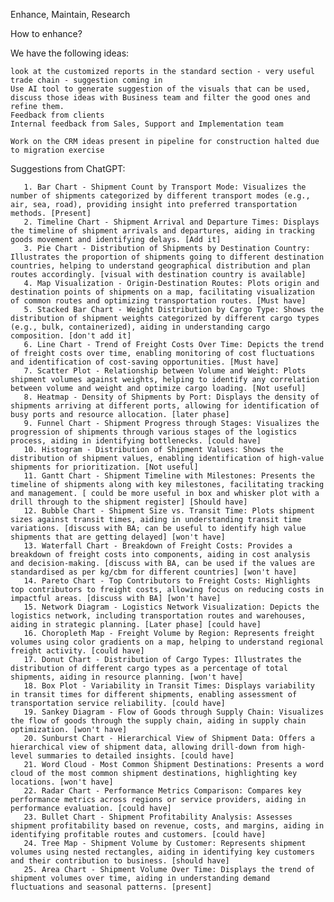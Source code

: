 Enhance, Maintain, Research


How to enhance?

We have the following ideas:

    look at the customized reports in the standard section - very useful
    trade chain - suggestion coming in
    Use AI tool to generate suggestion of the visuals that can be used, discuss those ideas with Business team and filter the good ones and refine them. 
    Feedback from clients
    Internal feedback from Sales, Support and Implementation team
 <!--   Get ideas from competing businesses; refine and improve them to give users a better experience -->
    Work on the CRM ideas present in pipeline for construction halted due to migration exercise


Suggestions from ChatGPT:


       1. Bar Chart - Shipment Count by Transport Mode: Visualizes the number of shipments categorized by different transport modes (e.g., air, sea, road), providing insight into preferred transportation methods. [Present]
       2. Timeline Chart - Shipment Arrival and Departure Times: Displays the timeline of shipment arrivals and departures, aiding in tracking goods movement and identifying delays. [Add it]
       3. Pie Chart - Distribution of Shipments by Destination Country: Illustrates the proportion of shipments going to different destination countries, helping to understand geographical distribution and plan routes accordingly. [visual with destination country is available]
       4. Map Visualization - Origin-Destination Routes: Plots origin and destination points of shipments on a map, facilitating visualization of common routes and optimizing transportation routes. [Must have]
       5. Stacked Bar Chart - Weight Distribution by Cargo Type: Shows the distribution of shipment weights categorized by different cargo types (e.g., bulk, containerized), aiding in understanding cargo composition. [don't add it]
       6. Line Chart - Trend of Freight Costs Over Time: Depicts the trend of freight costs over time, enabling monitoring of cost fluctuations and identification of cost-saving opportunities. [Must have]
       7. Scatter Plot - Relationship between Volume and Weight: Plots shipment volumes against weights, helping to identify any correlation between volume and weight and optimize cargo loading. [Not useful]
       8. Heatmap - Density of Shipments by Port: Displays the density of shipments arriving at different ports, allowing for identification of busy ports and resource allocation. [later phase]
       9. Funnel Chart - Shipment Progress through Stages: Visualizes the progression of shipments through various stages of the logistics process, aiding in identifying bottlenecks. [could have]
       10. Histogram - Distribution of Shipment Values: Shows the distribution of shipment values, enabling identification of high-value shipments for prioritization. [Not useful]
       11. Gantt Chart - Shipment Timeline with Milestones: Presents the timeline of shipments along with key milestones, facilitating tracking and management. [ could be more useful in box and whisker plot with a drill through to the shipment register] [Should have]
       12. Bubble Chart - Shipment Size vs. Transit Time: Plots shipment sizes against transit times, aiding in understanding transit time variations. [discuss with BA; can be useful to identify high value shipments that are getting delayed] [won't have]
       13. Waterfall Chart - Breakdown of Freight Costs: Provides a breakdown of freight costs into components, aiding in cost analysis and decision-making. [discuss with BA, can be used if the values are standardised as per kg/cbm for different countries] [won't have]
       14. Pareto Chart - Top Contributors to Freight Costs: Highlights top contributors to freight costs, allowing focus on reducing costs in impactful areas. [discuss with BA] [won't have]
       15. Network Diagram - Logistics Network Visualization: Depicts the logistics network, including transportation routes and warehouses, aiding in strategic planning. [Later phase] [could have]
       16. Choropleth Map - Freight Volume by Region: Represents freight volumes using color gradients on a map, helping to understand regional freight activity. [could have]
       17. Donut Chart - Distribution of Cargo Types: Illustrates the distribution of different cargo types as a percentage of total shipments, aiding in resource planning. [won't have]
       18. Box Plot - Variability in Transit Times: Displays variability in transit times for different shipments, enabling assessment of transportation service reliability. [could have]
       19. Sankey Diagram - Flow of Goods through Supply Chain: Visualizes the flow of goods through the supply chain, aiding in supply chain optimization. [won't have]
       20. Sunburst Chart - Hierarchical View of Shipment Data: Offers a hierarchical view of shipment data, allowing drill-down from high-level summaries to detailed insights. [could have]
       21. Word Cloud - Most Common Shipment Destinations: Presents a word cloud of the most common shipment destinations, highlighting key locations. [won't have]
       22. Radar Chart - Performance Metrics Comparison: Compares key performance metrics across regions or service providers, aiding in performance evaluation. [could have]
       23. Bullet Chart - Shipment Profitability Analysis: Assesses shipment profitability based on revenue, costs, and margins, aiding in identifying profitable routes and customers. [could have]
       24. Tree Map - Shipment Volume by Customer: Represents shipment volumes using nested rectangles, aiding in identifying key customers and their contribution to business. [should have]
       25. Area Chart - Shipment Volume Over Time: Displays the trend of shipment volumes over time, aiding in understanding demand fluctuations and seasonal patterns. [present]
